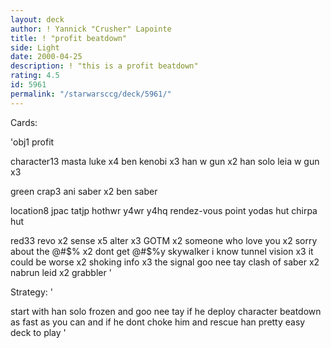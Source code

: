 ```yaml
---
layout: deck
author: ! Yannick "Crusher" Lapointe
title: ! "profit beatdown"
side: Light
date: 2000-04-25
description: ! "this is a profit beatdown"
rating: 4.5
id: 5961
permalink: "/starwarsccg/deck/5961/"
---
```

Cards: 

'obj1
profit

character13
masta luke x4
ben kenobi x3
han w gun x2
han solo
leia w gun x3

green crap3
ani saber x2
ben saber

location8
jpac
tatjp
hothwr
y4wr
y4hq
rendez-vous point
yodas hut
chirpa hut

red33
revo x2
sense x5
alter x3
GOTM x2
someone who love you x2
sorry about the @#$% x2
dont get @#$%y
skywalker
i know
tunnel vision x3
it could be worse x2
shoking info x3
the signal
goo nee tay
clash of saber x2
nabrun leid x2
grabbler
'

Strategy: '

start with han solo frozen and goo nee tay
if he deploy character beatdown as fast as you can
and if he dont choke him and rescue han
pretty easy deck to play '
